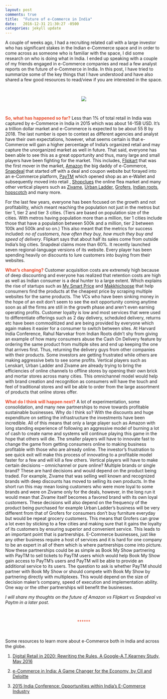```yaml
---
layout: post
comments: true
title:  "Future of e-Commerce in India"
date:   2016-12-31 21:30:27 -0500
categories: jekyll update
---
```




A couple of weeks ago, I had a recruiting related call with a large investor who has significant stakes in the Indian e-Commerce space and in order to come across as someone who is familiar with the space, I did some research on who is doing what in India. I ended up speaking with a couple of my friends engaged in e-Commerce companies and read a few analyst reports on the future of e-Commerce in India. In this post, I have tried to summarize some of the key things that I have understood and have also shared a few good resources to read/view if you are interested in the space. 



&nbsp;

<center><img src = "https://s28.postimg.org/4z5bxifp9/Capture8.png"></center>

&nbsp;

<span style="color:#e54c2d">**So, what has happened so far?**</span> Less than 1% of total retail in India was captured by e-Commerce in India in 2015 which was about 14-15B USD. It’s a trillion dollar market and e-Commerce is expected to be about 55 B by 2018. The last number is open to contest as different agencies and analyst have their own expectations, however, what seems certain is that e-Commerce will gain a higher percentage of India’s organized retail and may capture the unorganized market as well in future. That said, everyone has been able to see this as a great opportunity and thus, many large and small players have been fighting for the market. This includes, [Flipkart](http://www.flipkart.com/) that was the first mover in the market, [Amazon](http://www.amazon.in/) the big daddy of e-Commerce, [Snapdeal](https://www.snapdeal.com/) that started off with a deal and coupon website but forayed into an e-Commerce platform, [PayTM](https://paytm.com/) which opened shop as an e-Wallet and subsequently moved into retail , [Shopclues](http://www.shopclues.com/) the online flea market and many other vertical players such as [Zivame](http://zivame.com/), [Urban Ladder](https://www.urbanladder.com/), [Grofers](https://grofers.com/), [Indian roots](http://www.indianroots.com/), [hopscotch](https://www.hopscotch.in/) and many more. 

For the last few years, everyone has been focused on the growth and not profitability, which meant reaching the population not just in the metros but tier 1, tier 2 and tier 3 cities. (Tiers are based on population size of the cities. With metros having population more than a million, tier 1 cities include those that have a population between 500k and a million, tier 2 between 100k and 500k and so on.) This also meant that the metrics for success included: *no of customers, how often they buy, how much they buy and speed of delivery*. Flipkart says that about half its sales come from outside India’s big cities. Snapdeal claims more than 60%. It recently launched seven regional-language versions of its website. Every player has been spending heavily on discounts to lure customers into buying from their websites. 

<span style="color:#e54c2d">**What’s changing?**</span> Customer acquisition costs are extremely high because of deep discounting and everyone has realized that retention costs are high as well as Indian consumer is a deal hunter to a large extent. Which explains the rise of startups such as [My Smart Price](http://www.mysmartprice.com/) and [Makkhichoose](http://makkhichoose.com/) that help consumers find the products at the cheapest price by scraping multiple websites for the same products. The VCs who have been sinking money in the hope of an exit don’t seem to see the exit opportunity coming anytime soon as all the firms are still in the growth phase and aren’t even earning operating profits. Customer loyalty is low and most services that were used to differentiate offerings such as 2 day delivery, scheduled delivery, returns etc have been commoditized and are being provided by everyone which again makes it easier for a consumer to switch between sites. At Harvard India Conference, Rahul Narvekar from Indian Roots didn’t shy from giving an example of how many consumers abuse the Cash On Delivery feature by ordering the same product from multiple sites and end up keeping the one that arrives first. Thus, returning the delivery guys from other companies with their products. Some investors are getting frustrated while others are making aggressive bets to see some profits. Vertical players such as Lenskart, Urban Ladder and Zivame are already trying to bring the efficiencies of online channels to offline stores by opening their own brick and mortar stores across many cities. This omnichannel model would help with brand creation and recognition as consumers will have the touch and feel of traditional stores and will be able to order from the large assortment of products that online stores offer. 

<span style="color:#e54c2d">**What do I think will happen next?** </span> A lot of experimentation, some consolidation, and many new partnerships to move towards profitable sustainable businesses. Why do I think so? With the discounts and huge expenditure on setting the infrastructure the investments have been incredible. All of this means that only a large player such as Amazon with long standing experience of following an aggressive model of burning a lot of cash to create name and systems will continue playing this game in the hope that others will die. The smaller players will have to innovate fast to change the game from getting consumers online to making business profitable with those who are already online. The investor’s frustration to see quick exit will make this process of innovating to a profitable model faster for a few and will kill a few others. Vertical players will have to make certain decisions – omnichannel or pure online? Multiple brands or single brand? These are hard decisions and would depend on the product being traded. For example, Zivame that was selling well known and recognized brands with deep discounts has moved to selling its own products. In the short run this may mean losing customers who were more loyal to some brands and were on Zivame only for the deals, however, in the long run it would mean that Zivame itself becomes a favored brand with its own loyal customers. These decisions will also depend on the frequency of the product being purchased for example Urban Ladder’s business will be very different from that of Grofers for consumers don’t buy furniture everyday but would be repeat grocery customers. This means that Grofers can grow a lot even by sticking to a few cities and making sure that it gains the loyalty of its customers by ensuring superior and convenient service. This leads to an important point that is partnerships. E-Commerce businesses, just like any other business require a host of services and it is hard for one company to be an expert in all of them which is where partnerships come into picture. Now these partnerships could be as simple as Book My Show partnering with PayTM to sell tickets to PayTM users which would help Book My Show gain access to PayTM’s users and PayTM will be able to provide an additional service to its users. The question to ask is whether PayTM should partner with Book My Show or should compete with Book My Show by partnering directly with multiplexes. This would depend on the size of decision maker’s company, speed of execution and implementation ability. One way or the other partnerships will benefit the businesses. 

*I will share my thoughts on the future of Amazon vs Flipkart vs Snapdeal vs Paytm in a later post.*

&nbsp;

<center><span style="color:#e54c2d"> ****** </span></center>

&nbsp;

Some resources to learn more about e-Commerce both in India and across the globe.

1.	[Digital Retail in 2020: Rewriting the Rules, A Google-A.T.Kearney Study, May 2016](https://www.atkearney.in/documents/4773014/8192273/Digital+Retail+in+2020%E2%80%93Rewriting+the+Rules.pdf/392551c2-7b43-4666-938e-2168a6bd7f6d)

2.	[e-Commerce in India: A Game Changer for the Economy, by CII and Deloitte](http://italiaindia.com/images/uploads/pdf/april-2016-e-commerce-in-india.pdf)

3.	[2015 India Conference: Opportunities within India’s E-Commerce Industry]( https://www.youtube.com/watch?v=81wGoICSHmQ)




